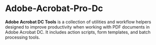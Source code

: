 # Adobe-Acrobat-Pro-Dc
**Adobe Acrobat DC Tools** is a collection of utilities and workflow helpers designed to improve productivity when working with PDF documents in Adobe Acrobat DC. It includes action scripts, form templates, and batch processing tools.
